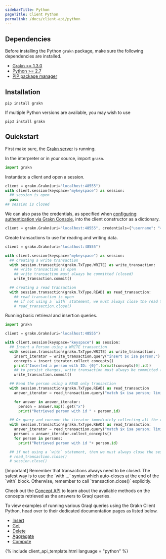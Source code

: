 ```yaml
---
sidebarTitle: Python
pageTitle: Client Python
permalink: /docs/client-api/python
---
```


## Dependencies
Before installing the Python `grakn` package, make sure the following dependencies are installed.

- [Grakn >= 1.3.0](https://github.com/graknlabs/grakn/releases)
- [Python >= 2.7](https://www.python.org/downloads/)
- [PIP package manager](https://pip.pypa.io/en/stable/installing/)

## Installation
```
pip install grakn
```
If multiple Python versions are available, you may wish to use
```
pip3 install grakn
```

## Quickstart
First make sure, the [Grakn server](/docs/running-grakn/install-and-run#start-the-grakn-server) is running.

In the interpreter or in your source, import `grakn`.

```python
import grakn
```

Instantiate a client and open a session.

```python
client = grakn.Grakn(uri="localhost:48555")
with client.session(keyspace="mykeyspace") as session:
  ## session is open
  pass
## session is closed
```

We can also pass the credentials, as specified when [configuring authentication via Grakn Console](/docs/management/users), into the client constructor as a dictionary.

```python
client = grakn.Grakn(uri="localhost:48555", credentials={"username": "<username>", "password": "<password>"})
```

Create transactions to use for reading and writing data.

```python
client = grakn.Grakn(uri="localhost:48555")

with client.session(keyspace="mykeyspace") as session:
  ## creating a write transaction
  with session.transaction(grakn.TxType.WRITE) as write_transaction:
    ## write transaction is open
    ## write transaction must always be committed (closed)
    write_transaction.commit()

  ## creating a read transaction
  with session.transaction(grakn.TxType.READ) as read_transaction:
    ## read transaction is open
    ## if not using a `with` statement, we must always close the read transaction like so
    # read_transaction.close()
```

Running basic retrieval and insertion queries.

```python
import grakn

client = grakn.Grakn(uri="localhost:48555")

with client.session(keyspace="keyspace") as session:
  ## Insert a Person using a WRITE transaction
  with session.transaction(grakn.TxType.WRITE) as write_transaction:
    insert_iterator = write_transaction.query("insert $x isa person;")
    concepts = insert_iterator.collect_concepts()
    print("Inserted a person with ID: {0}".format(concepts[0].id))
    ## to persist changes, write transaction must always be committed (closed)
    write_transaction.commit()

  ## Read the person using a READ only transaction
  with session.transaction(grakn.TxType.READ) as read_transaction
    answer_iterator = read_transaction.query("match $x isa person; limit 10; get;")

    for answer in answer_iterator:
      person = answer.map().get("x")
      print("Retrieved person with id " + person.id)

  ## Or query and consume the iterator immediately collecting all the results
  with session.transaction(grakn.TxType.READ) as read_transaction:
    answer_iterator = read_transaction.query("match $x isa person; limit 10; get;")
    persons = answer_iterator.collect_concepts()
    for person in persons:
      print("Retrieved person with id "+ person.id)

  ## if not using a `with` statement, then we must always close the session and the read transaction
  # read_transaction.close()
  # session.close()
```
<div class="note">
[Important]
Remember that transactions always need to be closed. The safest way is to use the `with ...` syntax which auto-closes at the end of the `with` block. Otherwise, remember to call `transaction.close()` explicitly.
</div>

Check out the [Concept API](/docs/concept-api/overview) to learn about the available methods on the concepts retrieved as the answers to Graql queries.

To view examples of running various Graql queries using the Grakn Client Python, head over to their dedicated documentation pages as listed below.

- [Insert](/docs/query/insert-query)
- [Get](/docs/query/get-query)
- [Delete](/docs/query/delete-query)
- [Aggregate](/docs/query/aggregate-query)
- [Compute](/docs/query/compute-query)

{% include client_api_template.html language = "python" %}
